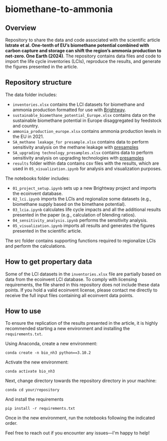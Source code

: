 # biomethane-to-ammonia

## Overview
Repository to share the data and code associated with the scientific article **Istrate et al. One-tenth of EU’s biomethane potential combined with carbon capture and storage can shift the region’s ammonia production to net-zero. One Earth (2024)**. The repository contains data files and code to import the life cycle inventories (LCIs), reproduce the results, and generate the figures presented in the article.

## Repository structure
The data folder includes:
- `inventories.xlsx` contains the LCI datasets for biomethane and ammonia production formatted for use with [Brightway](https://github.com/brightway-lca).
- `sustainable_biomethane_potential_Europe.xlsx` contains data on the sustainable biomethane potential in Europe disaggregated by feedstock and country.
- `ammonia_production_europe.xlsx` contains ammonia production levels in the EU in 2021.
- `SA_methane leakage_for presample.xlsx` contains data to perform sensitivity analysis on the methane leakage with [presamples](https://github.com/PascalLesage/presamples)
- `SA_upgrading technology_presamples.xlsx` contains data to perform sensitivity analysis on upgrading technologies with [presamples](https://github.com/PascalLesage/presamples)
- `results` folder within data contains csv files with the results, which are used in `05_visualization.ipynb` for analysis and visualization purposes.

The notebooks folder includes:
- `01_project_setup.ipynb` sets up a new Brightway project and imports the ecoinvent database.
- `02_lci.ipynb` imports the LCIs and regionalize some datasets (e.g., biomethane supply based on the bimethane potential).
- `03_lcia.ipynb` calculates life cycle impacts and all the additional results presented in the paper (e.g., calculation of blending ratios).
- `04_sensitivity_analysis.ipynb` performs the sensitivity analysis.
- `05_visualization.ipynb` imports all results and generates the figures presented in the scientific article.

The src folder contains supporting functions required to regionalize LCIs and perform the calculations.

## How to get propertary data

Some of the LCI datasets in the `inventories.xlsx` file are partially based on data from the ecoinvent LCI database. To comply with licensing requirements, 
the file shared in this repository does not include these data points. If you hold a valid ecoinvent license, please contact me directly to receive the full input files containing all ecoinvent data points.

## How to use
To ensure the replication of the results presented in the article, it is highly recommended starting a new environment and installing the `requirements.txt`.

Using Anaconda, create a new environment:
```
conda create -n bio_nh3 python==3.10.2
```

Activate the new environment:
```
conda activate bio_nh3
```

Next, change directory towards the repository directory in your machine:
```
conda cd your/repository
```

And install the requirements
```
pip install -r requirements.txt
```

Once in the new environment, run the notebooks following the indicated order.

Feel free to reach out if you encounter any issues—I'm happy to help!